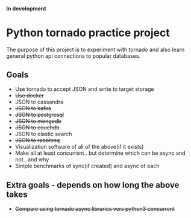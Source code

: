 #### In development

# Python tornado practice project

The purpose of this project is to experiment with tornado
and also learn general python api connections to popular databases.

## Goals
* Use tornado to accept JSON and write to target storage
* ~~Use docker~~
* JSON to cassandra
* ~~JSON to kafka~~
* ~~JSON to postgresql~~
* ~~JSON to mongodb~~
* ~~JSON to couchdb~~
* JSON to elastic search
* ~~JSON to rabbitmq~~
* Visualization software of all of the above(if it exists)
* Make all at least concurrent.. but determine which can be async and not.. and why
* Simple benchmarks of sync(if created) and async of each


## Extra goals - depends on how long the above takes
* ~~Compare using tornado async libraries vers python3 concurrent~~





